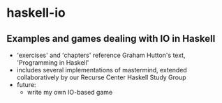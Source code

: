 # haskell-io

## Examples and games dealing with IO in Haskell
- 'exercises' and 'chapters' reference Graham Hutton's text, 'Programming in Haskell'
- includes several implementations of mastermind, extended collaboratively by our Recurse Center Haskell Study Group
- future:
    - write my own IO-based game
